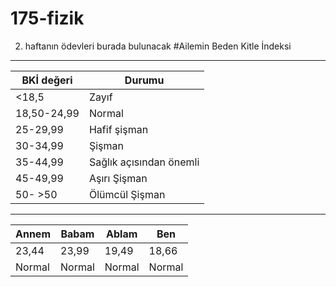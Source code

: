 # 175-fizik
2. haftanın ödevleri burada bulunacak
#Ailemin Beden Kitle İndeksi
---
|BKİ değeri |Durumu|
|-----------|------|
|   <18,5   |Zayıf |
|18,50-24,99|Normal|
| 25-29,99  |Hafif şişman|
| 30-34,99  |Şişman|
|35-44,99 |Sağlık açısından önemli|
|45-49,99|Aşırı Şişman|
|50- >50 |Ölümcül Şişman|
---
|Annem|Babam|Ablam|Ben|
|-----|-----|-----|----|
|23,44|23,99|19,49|18,66 |
|Normal|Normal|Normal|Normal|

